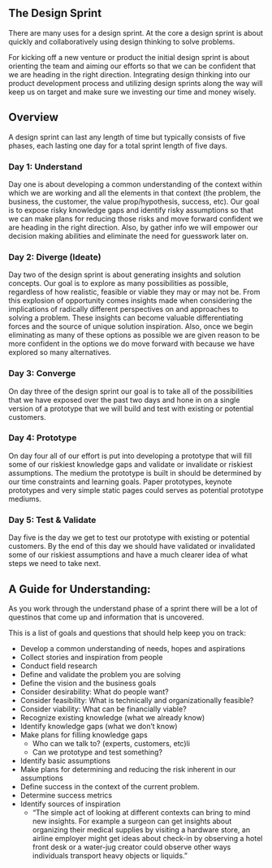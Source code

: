 ## The Design Sprint
There are many uses for a design sprint. At the core a
design sprint is about quickly and collaboratively using design thinking to
solve problems.

For kicking off a new venture or product the initial design sprint is about
orienting the team and aiming our efforts so that we can be confident that we
are heading in the right direction. Integrating design thinking into our product
development process and utilizing design sprints along the way will keep us on
target and make sure we investing our time and money wisely.

## Overview

A design sprint can last any length of time but typically consists of five phases,
each lasting one day for a total sprint length of five days.

### Day 1: Understand

Day one is about developing a common understanding of the context  within which we
are working and all the elements in that context (the problem, the business,
the customer, the value prop/hypothesis, success, etc). Our goal is to expose
risky knowledge gaps and identify risky assumptions so that we can make plans
for reducing those risks and move forward confident we are heading in the
right direction. Also, by gather info we will empower our decision making
abilities and eliminate the need for guesswork later on.

### Day 2: Diverge (Ideate)

Day two of the design sprint is about generating insights and solution concepts.
Our goal is to explore as many possibilities as possible, regardless of how
realistic, feasible or viable they may or may not be. From this explosion of
opportunity comes insights made when considering the implications of radically
different perspectives on and approaches to solving a problem. These insights
can become valuable differentiating forces and the source of unique solution
inspiration. Also, once we begin eliminating as many of these options as
possible we are given reason to be more confident in the options we do move
forward with because we have explored so many alternatives.

### Day 3: Converge

On day three of the design sprint our goal is to take all of the possibilities
that we have exposed over the past two days and hone in on a single version
of a prototype that we will build and test with existing or potential customers.

### Day 4: Prototype

On day four all of our effort is put into developing a prototype that will fill
some of our riskiest knowledge gaps and validate or invalidate or riskiest assumptions.
The medium the prototype is built in should be determined by our time
constraints and learning goals. Paper prototypes, keynote prototypes and very simple static
pages could serves as potential prototype mediums.

### Day 5: Test & Validate

Day five is the day we get to test our prototype with existing or potential customers.
By the end of this day we should have validated or invalidated some of our riskiest assumptions
and have a much clearer idea of what steps we need to take next.

## A Guide for Understanding:

As you work through the understand phase of a sprint there will be a lot of
questinos that come up and information that is uncovered.

This is a list of goals and questions that should help keep you on track:

* Develop a common understanding of needs, hopes and aspirations
* Collect stories and inspiration from people
* Conduct field research
* Define and validate the problem you are solving
* Define the vision and the business goals
* Consider desirability: What do people want?
* Consider feasibility: What is technically and organizationally feasible?
* Consider viability: What can be financially viable?
* Recognize existing knowledge (what we already know)
* Identify knowledge gaps (what we don’t know)
* Make plans for filling knowledge gaps
  * Who can we talk to? (experts, customers, etc)li
  * Can we prototype and test something?
* Identify basic assumptions
* Make plans for determining and reducing the risk inherent in our assumptions
* Define success in the context of the current problem.
* Determine success metrics
* Identify sources of inspiration
  * “The simple act of looking at different contexts can bring to
  mind new insights. For example a surgeon can get insights about organizing their
  medical supplies by visiting a hardware store, an airline employer might get
  ideas about check-in by observing a hotel front desk or a water-jug creator
  could observe other ways individuals transport heavy objects or liquids.”
